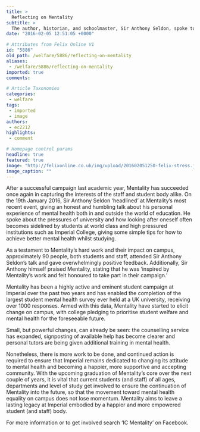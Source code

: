```yaml
---
title: >
  Reflecting on Mentality
subtitle: >
  The author, historian, and schoolmaster, Sir Anthony Seldon, spoke to Imperial on the subject of mental health
date: "2016-02-05 12:51:05 +0000"

# Attributes from Felix Online V1
id: "5886"
old_path: /welfare/5886/reflecting-on-mentality
aliases:
 - /welfare/5886/reflecting-on-mentality
imported: true
comments:

# Article Taxonomies
categories:
 - welfare
tags:
 - imported
 - image
authors:
 - ec2212
highlights:
 - comment

# Homepage control params
headline: true
featured: true
image: "http://felixonline.co.uk/img/upload/201602051250-felix-stress.jpg"
image_caption: ""
---
```


After a successful campaign last academic year, Mentality has succeeded once again in capturing the interests of the staff and student body alike. On the 19th January 2016, Sir Anthony Seldon ‘headlined’ at Mentality’s most recent event, giving an honest and humbling talk about his personal experience of mental health both in and outside the world of education. He spoke about the pressures of university and how looking after oneself often becomes sidelined by students at world class and high pressured institutions such as Imperial College, giving some simple tips for how to achieve better mental health whilst studying.

As a testament to Mentality’s hard work and their impact on campus, approximately 90 people, both students and staff, attended Sir Anthony Seldon’s talk and gave overwhelmingly positive feedback. Additionally, Sir Anthony himself praised Mentality, stating that he was ‘inspired by Mentality’s work and felt honoured to take part in their campaign.’

Mentality has been a highly active and eminent student campaign at Imperial over the past two years and has enabled the completion of the largest student mental health survey ever held at a UK university, receiving over 1000 responses. Armed with this data, Mentality have started to elicit change on campus, with college pledging to prioritise student welfare and mental health for the foreseeable future.

Small, but powerful changes, can already be seen: the counselling service has expanded, signposting of available help has become clearer and personal tutors are being given additional training in mental health.

Nonetheless, there is more work to be done, and continued action is required to ensure that Imperial remains dedicated to changing its attitude to mental health and becoming a happier, more supportive and accepting community. With the upcoming graduation of Mentality’s core over the next couple of years, it is vital that current students (and staff) of all ages, departments and level of study get involved to ensure the continuation of Mentality into the future, so that the movement toward mental health equality on campus does not lose momentum. Mentality aims to leave a lasting legacy at Imperial embodied by a happier and more empowered student (and staff) body.

For more information or to get involved search ‘IC Mentality’ on Facebook.

